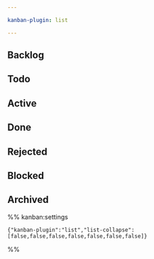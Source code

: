 ```yaml
---

kanban-plugin: list

---
```


## Backlog

## Todo

## Active

## Done

## Rejected

## Blocked

## Archived

%% kanban:settings

````
{"kanban-plugin":"list","list-collapse":[false,false,false,false,false,false,false]}
````

%%
